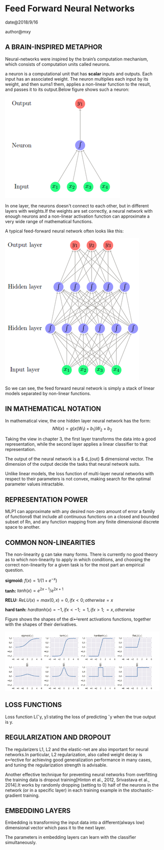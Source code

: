 # Feed Forward Neural Networks

date@2018/9/16


author@mxy

## A BRAIN-INSPIRED METAPHOR

Neural-networks were inspired by the brain’s computation mechanism, which consists of computation units called neurons.

a neuron is a computational unit that has **scalar** inputs and outputs. Each input has an associated weight. The neuron 
multiplies each input by its weight, and then sums1 them, applies a non-linear function to the result, and passes it to
its output.Below figure shows such a neuron: 

![neuron](../../images/neuron.png)

In one layer, the neurons doesn't connect to each other, but in different layers with weights.If the weights are set 
correctly, a neural network with enough neurons and a non-linear activation function can approximate a very wide range 
of mathematical functions.

A typical feed-forward neural network often looks like this:

![nn](../../images/feed-forward-nn.png)

So we can see, the feed forward neural network is simply a stack of linear models separated by non-linear functions.

## IN MATHEMATICAL NOTATION

In mathematical view, the one hidden layer neural network  has the form:
$$ NN(x) = g(x(W_{1})+b_{1})W_{2}+b_{2} $$

Taking the view in chapter 3, the first layer transforms the data into a good representation, while the second layer 
applies a linear classifier to that representation.

The output of the neural network is a $ d_{out} $ dimensional vector. The dimension of the output decide the tasks 
that neural network suits. 

Unlike linear models, the loss function of multi-layer neural networks with respect to their parameters is not convex,
making search for the optimal parameter values intractable.

## REPRESENTATION POWER

MLP1 can approximate with any desired non-zero amount of error a family of functions6 that include all continuous 
functions on a closed and bounded subset of Rn, and any function mapping from any finite dimensional discrete 
space to another.

## COMMON NON-LINEARITIES

The non-linearity g can take many forms. There is currently no good theory as to which non-linearity to apply in which 
conditions, and choosing the correct non-linearity for a given task is for the most part an empirical question.

**sigmoid:** $f(x) = 1/(1+e^{-x})$

**tanh:** $tanh(x) = e^{2x-1}/e^{2x+1}$

**RELU:** $ReLU(x) = max(0,x) = 0, if x<0; otherwise = x$

**hard tanh:** $hardtanh(x) = -1, if x<-1; = 1, if x>1; =x, otherwise$

Figure shows the shapes of the di↵erent activations functions, together with the shapes of their derivatives.

![function](../../images/activation.png)

## LOSS FUNCTIONS

Loss function L(ˆy, y):stating the loss of predicting ˆy when the true output is y.

## REGULARIZATION AND DROPOUT

The regularizers L1, L2 and the elastic-net are also important for neural networks.In particular, L2 regularization,
also called weight decay is e↵ective for achieving good generalization performance in many cases, and tuning the 
regularization strength is advisable.

Another effective technique for preventing neural networks from overfitting the training data is dropout training[Hinton 
et al., 2012, Srivastava et al., 2014].It works by randomly dropping (setting to 0) half of the neurons in the network 
(or in a specific layer) in each training example in the stochastic-gradient training.

## EMBEDDING LAYERS

Embedding is transforming the input data into a different(always low) dimensional vector which pass it to the next layer.


The parameters in embedding layers can learn with the classifier simultaneously.